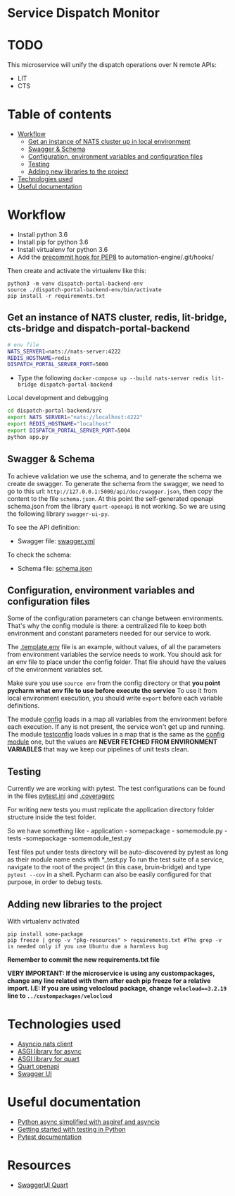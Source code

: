# Service Dispatch Monitor

# TODO
This microservice will unify the dispatch operations over N remote APIs:

- LIT
- CTS

# Table of contents
- [Workflow](#workflow)
  * [Get an instance of NATS cluster up in local environment](#get-an-instance-of-nats-cluster-up-in-local-environment)
  * [Swagger & Schema](#swagger--schema)
  * [Configuration, environment variables and configuration files](#configuration-environment-variables-and-configuration-files)
  * [Testing](#testing)
  * [Adding new libraries to the project](#adding-new-libraries-to-the-project)
- [Technologies used](#technologies-used)
- [Useful documentation](#useful-documentation)

# Workflow
- Install python 3.6
- Install pip for python 3.6
- Install virtualenv for python 3.6
- Add the [precommit hook for PEP8](https://github.com/cbrueffer/pep8-git-hook) to automation-engine/.git/hooks/

Then create and activate the virtualenv like this:

```
python3 -m venv dispatch-portal-backend-env
source ./dispatch-portal-backend-env/bin/activate
pip install -r requirements.txt
```

## Get an instance of NATS cluster, redis, lit-bridge, cts-bridge and dispatch-portal-backend

```bash
# env file
NATS_SERVER1=nats://nats-server:4222
REDIS_HOSTNAME=redis
DISPATCH_PORTAL_SERVER_PORT=5000
```

- Type the following ``docker-compose up --build nats-server redis lit-bridge dispatch-portal-backend``

Local development and debugging

```bash
cd dispatch-portal-backend/src
export NATS_SERVER1="nats://localhost:4222"
export REDIS_HOSTNAME="localhost"
export DISPATCH_PORTAL_SERVER_PORT=5004
python app.py
```

## Swagger & Schema

To achieve validation we use the schema, and to generate the schema we create de swagger.
To generate the schema from the swagger, we need to go to this url: `http://127.0.0.1:5000/api/doc/swagger.json`, 
then copy the content to the file `schema.json`.
At this point the self-generated openapi schema.json from the library `quart-openapi` is not working.
So we are using the following library `swagger-ui-py`.

To see the API definition:

- Swagger file: [swagger.yml](<./src/swagger.yml>)

To check the schema:

- Schema file: [schema.json](<./src/schema.json>)

## Configuration, environment variables and configuration files
Some of the configuration parameters can change between environments.
That's why the config module is there: a centralized file to keep both environment and constant parameters
needed for our service to work.

The [.template.env](/src/config/.template.env) file is an example, without values, of all the parameters from environment variables the service needs to work.
You should ask for an env file to place under the config folder. That file should have the values of the environment variables set.

Make sure you use `source env` from the config directory or that **you point pycharm what env file to use before execute the service**
To use it from local environment execution, you should write `export` before each variable definitions.

The module [config](src/config/config.py) loads in a map all variables from the environment before each execution. If any is not present, the service won't get up and running.
The module [testconfig](src/config/testconfig.py) loads values in a map that is the same as the [config module](src/config/config.py) one, but the values are **NEVER FETCHED FROM ENVIRONMENT VARIABLES** that way we keep our pipelines of unit tests clean.

## Testing
Currently we are working with pytest.
The test configurations can be found in the files [pytest.ini](pytest.ini) and [.coveragerc](.coveragerc)

For writing new tests you must replicate the application directory folder structure inside the test folder.

So we have something like
    - application
        - somepackage
            - somemodule.py
    - tests
        -somepackage
            -somemodule_test.py
            
Test files put under tests directory will be auto-discovered by pytest as long as their module name ends with *_test.py
To run the test suite of a service, navigate to the root of the project (in this case, bruin-bridge) and type `pytest --cov` in a shell.
Pycharm can also be easily configured for that purpose, in order to debug tests.

## Adding new libraries to the project

With virtualenv activated

````
pip install some-package
pip freeze | grep -v "pkg-resources" > requirements.txt #The grep -v is needed only if you use Ubuntu due a harmless bug
````
**Remember to commit the new requirements.txt file**

**VERY IMPORTANT: If the microservice is using any custompackages, change any line related with them after each pip freeze for a relative import. I.E: If you are using velocloud package, change `velocloud==3.2.19` line to `../custompackages/velocloud`**

# Technologies used

- [Asyncio nats client](https://github.com/nats-io/asyncio-nats)
- [ASGI library for async](https://pypi.org/project/asgiref/)
- [ASGI library for quart](https://pgjones.gitlab.io/quart/)
- [Quart openapi](https://github.com/factset/quart-openapi)
- [Swagger UI](https://pypi.org/project/swagger-ui-py/)

# Useful documentation
- [Python async simplified with asgiref and asyncio](https://www.aeracode.org/2018/02/19/python-async-simplified/)
- [Getting started with testing in Python](https://realpython.com/python-testing/#choosing-a-test-runner)
- [Pytest documentation](https://docs.pytest.org/en/latest/getting-started.html)

# Resources

- [SwaggerUI Quart](https://medium.com/@hkaraoguz/using-swaggerui-with-quart-72a3dab19273)